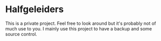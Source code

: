# Halfgeleiders

This is a private project. Feel free to look around but it's probably not of much use to you. I mainly use this project to have a backup and some source control.
